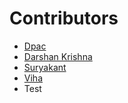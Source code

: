  # Contributors

- [Dpac](https://github.com/ldpacl)
- [Darshan Krishna](https;//github.com/DarshanKrishna-DK)
- [Suryakant](https://github.com/Suryakant981)
- [Viha](https://github.com/VihaShomikha)
- Test
